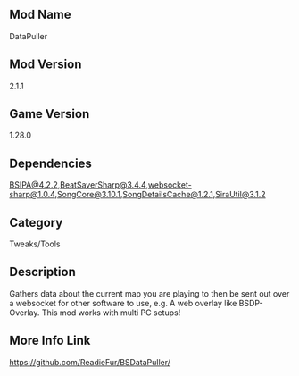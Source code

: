 ## Mod Name
DataPuller

## Mod Version
2.1.1

## Game Version
1.28.0

## Dependencies
BSIPA@4.2.2,BeatSaverSharp@3.4.4,websocket-sharp@1.0.4,SongCore@3.10.1,SongDetailsCache@1.2.1,SiraUtil@3.1.2

## Category
Tweaks/Tools

## Description
Gathers data about the current map you are playing to then be sent out over a websocket for other software to use, e.g. A web overlay like BSDP-Overlay. This mod works with multi PC setups!

## More Info Link
https://github.com/ReadieFur/BSDataPuller/
